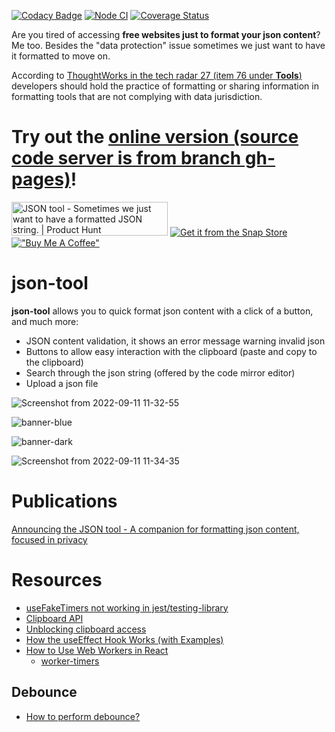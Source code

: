 [![Codacy Badge](https://api.codacy.com/project/badge/Grade/52eb1fd278d54e29ae01cc1ea5b3133b)](https://app.codacy.com/gh/marabesi/json-tool?utm_source=github.com&utm_medium=referral&utm_content=marabesi/json-tool&utm_campaign=Badge_Grade_Settings)
[![Node CI](https://github.com/marabesi/json-tool/actions/workflows/ci.yml/badge.svg)](https://github.com/marabesi/json-tool/actions/workflows/delivery.yml) [![Coverage Status](https://coveralls.io/repos/github/marabesi/json-tool/badge.svg?branch=)](https://coveralls.io/github/marabesi/json-tool?branch=)

Are you tired of accessing **free websites just to format your json content**? Me too. Besides the "data protection"
issue sometimes we just want to have it formatted to move on.

According to [ThoughtWorks in the tech radar 27 (item 76 under **Tools**)](https://www.thoughtworks.com/content/dam/thoughtworks/documents/radar/2022/10/tr_technology_radar_vol_27_en.pdf) developers should hold
the practice of formatting or sharing information in formatting tools that are not complying with data jurisdiction.

# Try out the [online version (source code server is from branch gh-pages)](https://marabesi.github.io/json-tool)!

<a href="https://www.producthunt.com/posts/json-tool?utm_source=badge-featured&utm_medium=badge&utm_souce=badge-json&#0045;tool" target="_blank"><img src="https://api.producthunt.com/widgets/embed-image/v1/featured.svg?post_id=329411&theme=light" alt="JSON&#0032;tool - Sometimes&#0032;we&#0032;just&#0032;want&#0032;to&#0032;have&#0032;a&#0032;formatted&#0032;JSON&#0032;string&#0046; | Product Hunt" style="width: 250px; height: 54px;" width="250" height="54" /></a> [![Get it from the Snap Store](https://snapcraft.io/static/images/badges/en/snap-store-black.svg)](https://snapcraft.io/json-tool)
[!["Buy Me A Coffee"](https://www.buymeacoffee.com/assets/img/custom_images/orange_img.png)](https://www.buymeacoffee.com/marabesi)

# json-tool

**json-tool** allows you to quick format json content with a click of a button, and much more:

- JSON content validation, it shows an error message warning invalid json
- Buttons to allow easy interaction with the clipboard (paste and copy to the clipboard)
- Search through the json string (offered by the code mirror editor)
- Upload a json file

![Screenshot from 2022-09-11 11-32-55](https://user-images.githubusercontent.com/2129872/190869274-51b3ae2b-e6db-401b-a058-0f8f887f82e7.png)

![banner-blue](https://user-images.githubusercontent.com/2129872/190869247-4ecb2b87-e9a7-4f0a-b9b3-0ee5f3cefb00.png)

![banner-dark](https://user-images.githubusercontent.com/2129872/190869244-c393456f-bfd2-4622-b96a-2ed1c0e85a6b.png)

![Screenshot from 2022-09-11 11-34-35](https://user-images.githubusercontent.com/2129872/190869278-9e65e742-d2df-47c3-8ddf-740e1f42f623.png)

# Publications

[Announcing the JSON tool - A companion for formatting json content, focused in privacy](https://marabesi.com/web/productivity/utilities/2021/10/24/json-tool-a-companion-for-formatting-json-strings.html)

# Resources

- [useFakeTimers not working in jest/testing-library](https://stackoverflow.com/questions/71174071/usefaketimers-not-working-in-jest-testing-library)
- [Clipboard API](https://developer.mozilla.org/en-US/docs/Web/API/Clipboard_API)
- [Unblocking clipboard access](https://web.dev/async-clipboard)
- [How the useEffect Hook Works (with Examples)](https://daveceddia.com/useeffect-hook-examples/#when-does-useeffect-run)
- [How to Use Web Workers in React](https://plainenglish.io/blog/web-worker-in-react)
  - [worker-timers](https://github.com/chrisguttandin/worker-timers)

## Debounce

- [How to perform debounce?](https://stackoverflow.com/questions/23123138/how-to-perform-debounce)
